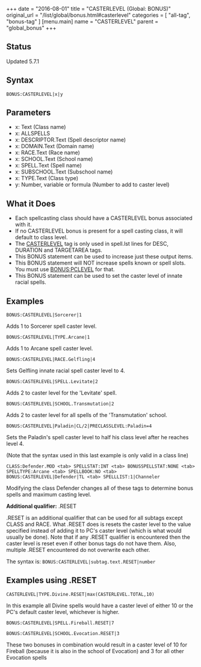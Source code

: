 +++
date = "2016-08-01"
title = "CASTERLEVEL (Global: BONUS)"
original_url = "/list/global/bonus.html#casterlevel"
categories = [ "all-tag", "bonus-tag" ]
[menu.main]
    name = "CASTERLEVEL"
    parent = "global_bonus"
+++

## Status

Updated 5.7.1

## Syntax

`BONUS:CASTERLEVEL|x|y`

## Parameters

-   x: Text (Class name)
-   x: ALLSPELLS
-   x: DESCRIPTOR.Text (Spell descriptor name)
-   x: DOMAIN.Text (Domain name)
-   x: RACE.Text (Race name)
-   x: SCHOOL.Text (School name)
-   x: SPELL.Text (Spell name)
-   x: SUBSCHOOL.Text (Subschool name)
-   x: TYPE.Text (Class type)
-   y: Number, variable or formula (Number to add to
    caster level)



What it Does
------------

-   Each spellcasting class should have a CASTERLEVEL bonus associated
    with it.
-   If no CASTERLEVEL bonus is present for a spell casting class, it
    will default to class level.
-   The [CASTERLEVEL](/list/data/spells/casterlevel.html) tag is only
    used in spell.lst lines for DESC, DURATION and TARGETAREA tags.
-   This BONUS statement can be used to increase just these
    output items.
-   This BONUS statement will NOT increase spells known or spell slots.
    You must use [BONUS:PCLEVEL](/list/global/bonus/pclevel.html)
    for that.
-   This BONUS statement can be used to set the caster level of innate
    racial spells.

Examples
--------

`BONUS:CASTERLEVEL|Sorcerer|1`

Adds 1 to Sorcerer spell caster level.

`BONUS:CASTERLEVEL|TYPE.Arcane|1`

Adds 1 to Arcane spell caster level.

`BONUS:CASTERLEVEL|RACE.Gelfling|4`

Sets Gelfling innate racial spell caster level to 4.

`BONUS:CASTERLEVEL|SPELL.Levitate|2`

Adds 2 to caster level for the 'Levitate' spell.

`BONUS:CASTERLEVEL|SCHOOL.Transmutation|2`

Adds 2 to caster level for all spells of the 'Transmutation' school.

`BONUS:CASTERLEVEL|Paladin|CL/2|PRECLASSLEVEL:Paladin=4`

Sets the Paladin's spell caster level to half his class level after he
reaches level 4.

(Note that the syntax used in this last example is only valid in a class
line)

`CLASS:Defender.MOD <tab> SPELLSTAT:INT <tab> BONUSSPELLSTAT:NONE <tab> SPELLTYPE:Arcane <tab> SPELLBOOK:NO <tab> BONUS:CASTERLEVEL|Defender|TL <tab> SPELLLIST:1|Channeler`

Modifying the class Defender changes all of these tags to determine
bonus spells and maximum casting level.

**Additional qualifier:** .RESET

.RESET is an additional qualifier that can be used for all subtags
except CLASS and RACE. What .RESET does is resets the caster level to
the value specified instead of adding it to PC's caster level (which is
what would usually be done). Note that if any .RESET qualifier is
encountered then the caster level is reset even if other bonus tags do
not have them. Also, multiple .RESET encountered do not overwrite each
other.

The syntax is: `BONUS:CASTERLEVEL|subtag.text.RESET|number`

Examples using .RESET
---------------------

`CASTERLEVEL|TYPE.Divine.RESET|max(CASTERLEVEL.TOTAL,10)`

In this example all Divine spells would have a caster level of either 10
or the PC's default caster level, whichever is higher.

`BONUS:CASTERLEVEL|SPELL.Fireball.RESET|7`

`BONUS:CASTERLEVEL|SCHOOL.Evocation.RESET|3`

These two bonuses in combination would result in a caster level of 10
for Fireball (because it is also in the school of Evocation) and 3 for
all other Evocation spells

